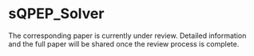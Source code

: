 # sQPEP_Solver
The corresponding paper is currently under review. Detailed information and the full paper will be shared once the review process is complete.

